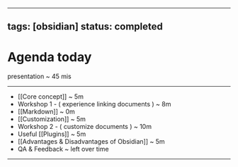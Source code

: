 
---
tags: [obsidian]
status: completed
---

# Agenda today

presentation ~ 45 mis

---

- [[Core concept]] ~ 5m
- Workshop 1 - ( experience linking documents ) ~ 8m 
- [[Markdown]]  ~ 0m
- [[Customization]]  ~ 5m
- Workshop 2 - ( customize documents ) ~ 10m
- Useful [[Plugins]]  ~ 5m
- [[Advantages & Disadvantages of Obsidian]] ~ 5m
- QA & Feedback ~ left over time


---

